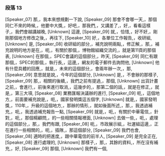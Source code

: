 ### 段落 13

[Speaker_07] 那,，我本來想規劃一下說,
[Speaker_09] 那會不會哪一天,，那個同仁不來的時候,，他要中大獎,，好吧,，那我們,，又講差了,，好,，看看這樣子,，我們會越講越晚,
[Unknown] 這邊,
[Speaker_09] 就,，恰惜,，好不好,，剛剛那個地方修改之後,，再往下,
[Speaker_10] 好,，各單位工作報告,，收研組,
[Unknown] 是,
[Speaker_08] 收研組的部分,，補充說明兩點,，修正解,，那,，補充說明的地方是在,，呃,，有關於那個,，博物館組織交流的,，就是第11頁的那個表,
[Unknown] 在那個,，SPEC會議的這個部分,，昨天,
[Speaker_09] 同仁有跟那個,，SPEC的那個,，執行長,，這邊,，網友的電子郵件去詢問他,
[Unknown] 他有什麼具體的回應,，就是,，未來的這個部分,，會兩年辦一次,，那,
[Speaker_09] 意思就是說,，今年的這個部分,
[Unknown] 是,，不會辦的那樣子,
[Speaker_09] 那,，相關的後續,，我們之前有提過,，那個,
[Unknown] 出貨計畫之前,，會進行,，前後來進行取消,，這幾步的,，那第二個的話,，就是在修正,，就是,，第三大項,
[Speaker_08] 業務匯報決議辦的進行,
[Speaker_09] 呃,，這個地方,，前面要補充說是,，呃,，國家發明獎這五個字,
[Unknown] 就是,，國家發明獎,，110年,，升級的這個地方,，那辦的情形,，就如後面所述,，那,，我透過補充,，呃,，我透過補充報告一點,
[Speaker_09] 就是,，呃,，有關於中華電信,，針對,，呃,，那個楊顧問,，的一些相關情報裡面,
[Unknown] 去做一些,，呃,，處理的這個部分,，那,，我們有跟,
[Speaker_08] 呃,，市政展示組,，社運組這邊,，正在進行一些相關的,，呃,，插隊,，那這個部分,
[Speaker_09] 我們也會,
[Speaker_08] 適時的把進度,，跟中華電信的前半人,
[Speaker_09] 是完全正在,
[Speaker_08] 進行處理的,
[Unknown] 那樣子,，那,，其餘的資料,，所在沒有補充,，好,
[Speaker_09] 那個,
[Unknown] 我們有一個,